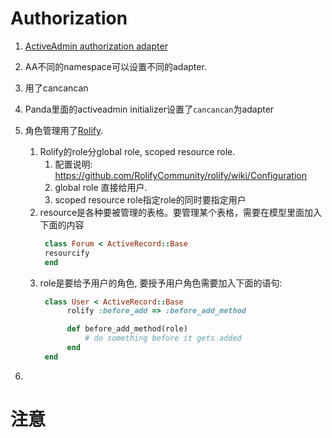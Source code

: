 # Authorization
1. [ActiveAdmin authorization adapter](https://activeadmin.info/13-authorization-adapter.html)
1. AA不同的namespace可以设置不同的adapter.
1. 用了cancancan
1. Panda里面的activeadmin initializer设置了`cancancan`为adapter
1. 角色管理用了[Rolify](https://github.com/RolifyCommunity/rolify).
   1. Rolify的role分global role, scoped resource role.
	  1. 配置说明: https://github.com/RolifyCommunity/rolify/wiki/Configuration
	  1. global role 直接给用户.
	   1. scoped resource role指定role的同时要指定用户
   1. resource是各种要被管理的表格。要管理某个表格，需要在模型里面加入下面的内容
	  ~~~ruby
	   class Forum < ActiveRecord::Base
	   resourcify
	   end
      ~~~
   1. role是要给予用户的角色, 要授予用户角色需要加入下面的语句:
	  ~~~ruby
	   class User < ActiveRecord::Base
	   		rolify :before_add => :before_add_method

		 	def before_add_method(role)
		 		# do something before it gets added
		 	end
	   end
      ~~~

1.

# 注意
